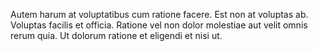 Autem harum at voluptatibus cum ratione facere. Est non at voluptas ab. Voluptas facilis et officia. Ratione vel non dolor molestiae aut velit omnis rerum quia. Ut dolorum ratione et eligendi et nisi ut.